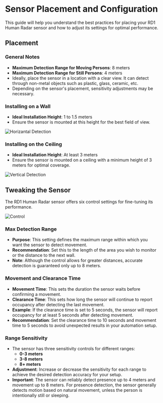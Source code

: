 # Sensor Placement and Configuration

This guide will help you understand the best practices for placing your RD1 Human Radar sensor and how to adjust its settings for optimal performance.

## Placement

### General Notes

- **Maximum Detection Range for Moving Persons**: 8 meters
- **Maximum Detection Range for Still Persons**: 4 meters
- Ideally, place the sensor in a location with a clear view. It can detect through non-metal objects such as plastic, glass, ceramic, etc.
- Depending on the sensor's placement, sensitivity adjustments may be necessary.

### Installing on a Wall

- **Ideal Installation Height**: 1 to 1.5 meters
- Ensure the sensor is mounted at this height for the best field of view.
<img src="/images/rd1/instruction/horizantal-detection.png" alt="Horizantal Detection" class="centered-image">

### Installing on the Ceiling

- **Ideal Installation Height**: At least 3 meters
- Ensure the sensor is mounted on a ceiling with a minimum height of 3 meters for optimal coverage.
<img src="/images/rd1/instruction/vertical-detection.png" alt="Vertical Detection" class="centered-image">

## Tweaking the Sensor

The RD1 Human Radar sensor offers six control settings for fine-tuning its performance.

<img src="/images/rd1/instruction/controls.png" alt="Control" class="centered-image">

### Max Detection Range

- **Purpose**: This setting defines the maximum range within which you want the sensor to detect movement.
- **Recommendation**: Set this to the length of the area you wish to monitor or the distance to the next wall.
- **Note**: Although the control allows for greater distances, accurate detection is guaranteed only up to 8 meters.

### Movement and Clearance Time

- **Movement Time**: This sets the duration the sensor waits before confirming a movement.
- **Clearance Time**: This sets how long the sensor will continue to report occupancy after detecting the last movement.
- **Example**: If the clearance time is set to 5 seconds, the sensor will report occupancy for at least 5 seconds after detecting movement.
- **Recommendation**: Set the clearance time to 10 seconds and movement time to 5 seconds to avoid unexpected results in your automation setup.

### Range Sensitivity

- The sensor has three sensitivity controls for different ranges:
  - **0-3 meters**
  - **3-8 meters**
  - **8+ meters**
- **Adjustment**: Increase or decrease the sensitivity for each range to achieve the desired detection accuracy for your setup.
- **Important**: The sensor can reliably detect presence up to 4 meters and movement up to 8 meters. For presence detection, the sensor generally detects motion based on natural movement, unless the person is intentionally still or sleeping.

